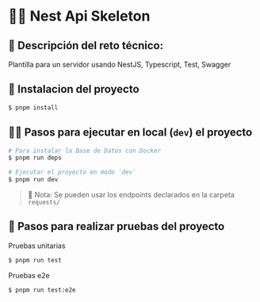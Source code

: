 # 👩‍💻 Nest Api Skeleton

## 📝 Descripción del reto técnico:

Plantilla para un servidor usando NestJS, Typescript, Test, Swagger

## 💫 Instalacion del proyecto

```bash
$ pnpm install
```

## 👩‍💻 Pasos para ejecutar en local (`dev`) el proyecto

```bash
# Para instalar la Base de Datos con Docker
$ pnpm run deps

# Ejecutar el proyecto en modo `dev`
$ pnpm run dev
```

<!-- > ⚠️ Importante: tener declaradas las siguientes variables de entorno, revisar el archivo `.env.example`.

- `PORT`: Puerto del servidor.
- `DATABASE_HOST`: Endpoint de la base de datos.
- `DATABASE_PORT`: Puerto de la base de datos.
- `DATABASE_ROOT_PASSWORD`: Contraseña del usuario root de la base de datos.
- `DATABASE_NAME`: Nombre de la base de datos.
- `DATABASE_USER`: Nombre del usuario de la base de datos.
- `DATABASE_PASSWORD`: Contraseña del usuario de la base de datos. -->

> 🧾 Nota: Se pueden usar los endpoints declarados en la carpeta `requests/`

<!-- Instalar con el plugin de VSCode [REST Client](https://marketplace.visualstudio.com/items?itemName=humao.rest-client)

```css
├── requests/
|   ├── dev/
|   ├── people/
|   |   ├── bulk-create.rest
|   |   ├── create.rest
|   |   ├── get-all.rest
|   ├── app.rest
└── (...)
``` -->

## 🐛 Pasos para realizar pruebas del proyecto

Pruebas unitarias

```bash
$ pnpm run test
```

Pruebas e2e

```bash
$ pnpm run test:e2e
```

<!-- Ver la documentacion en la siguiente ruta:

```bash
## Modo dev
$ http://localhost:5000/docs
``` -->
